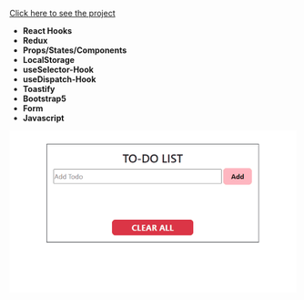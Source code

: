 [Click here to see the project](https://to-do-app-with-redux.vercel.app/)

- __React Hooks__ <br>
- __Redux__ <br>
- __Props/States/Components__<br>
- __LocalStorage__<br>
- __useSelector-Hook__<br>
- __useDispatch-Hook__<br>
- __Toastify__
- __Bootstrap5__<br>
- __Form__<br>
- __Javascript__<br>

<div align="center"><img src="https://github.com/MehmetCakir1/toDoAppWithRedux/blob/master/toDoAppWithRedux.gif">
